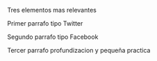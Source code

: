 Tres elementos mas relevantes

Primer parrafo tipo Twitter

Segundo parrafo tipo Facebook

Tercer parrafo profundizacion y pequeña practica
